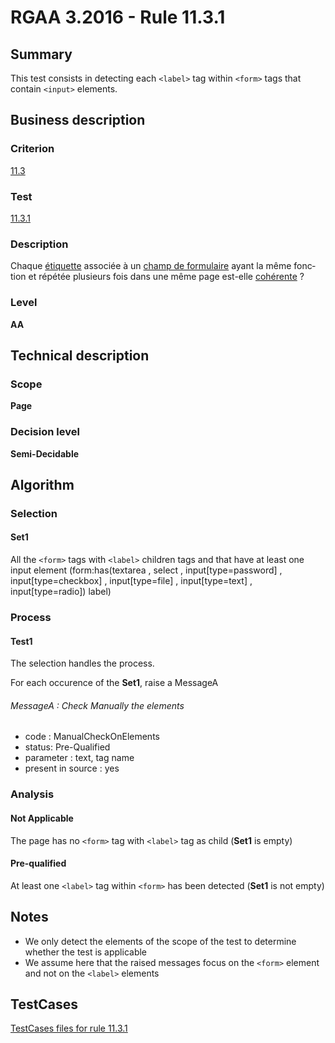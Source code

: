# RGAA 3.2016 - Rule 11.3.1

## Summary
This test consists in detecting each `<label>` tag within `<form>` tags that contain `<input>` elements.

## Business description

### Criterion
[11.3](http://references.modernisation.gouv.fr/rgaa-accessibilite/2016/criteres.html#crit-11-3)

### Test
[11.3.1](http://references.modernisation.gouv.fr/rgaa-accessibilite/2016/criteres.html#test-11-3-1)

### Description
<div lang="fr">Chaque <a href="http://references.modernisation.gouv.fr/rgaa-accessibilite/glossaire.html#tiquette-de-champs-de-formulaire">&#xE9;tiquette</a> associ&#xE9;e &#xE0; un <a href="http://references.modernisation.gouv.fr/rgaa-accessibilite/glossaire.html#champ-de-saisie-de-formulaire">champ de formulaire</a> ayant la m&#xEA;me fonction et r&#xE9;p&#xE9;t&#xE9;e plusieurs fois dans une m&#xEA;me page est-elle <a href="http://references.modernisation.gouv.fr/rgaa-accessibilite/glossaire.html#tiquettes-cohrentes">coh&#xE9;rente</a>&nbsp;?</div>

### Level
**AA**

## Technical description

### Scope
**Page**

### Decision level
**Semi-Decidable**

## Algorithm

### Selection

#### Set1

All the `<form>` tags with `<label>` children tags and that have at least one input element (form:has(textarea , select , input[type=password] , input[type=checkbox] , input[type=file] , input[type=text] , input[type=radio]) label)

### Process

#### Test1

The selection handles the process.

For each occurence of the **Set1**, raise a MessageA

###### MessageA : Check Manually the elements

-   code : ManualCheckOnElements
-   status: Pre-Qualified
-   parameter : text, tag name
-   present in source : yes

### Analysis

#### Not Applicable

The page has no `<form>` tag with `<label>` tag as child (**Set1** is empty)

#### Pre-qualified

At least one `<label>` tag within `<form>` has been detected (**Set1** is not empty)

## Notes

-   We only detect the elements of the scope of the test to determine
    whether the test is applicable
-   We assume here that the raised messages focus on the `<form>` element
    and not on the `<label>` elements




##  TestCases

[TestCases files for rule 11.3.1](https://github.com/Asqatasun/Asqatasun/tree/develop/rules/rules-rgaa3.2016/src/test/resources/testcases/rgaa32016/Rgaa32016Rule110301/)


